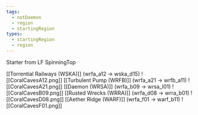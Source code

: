 ```yaml
---
tags:
  - notDaemon
  - region
  - startingRegion
types:
  - startingRegion
  - region
---
```

Starter from LF SpinningTop

[[Torrential Railways (WSKA)]] (wrfa_a12 -> wska_d15)
![[CoralCavesA12.png]]
[[Turbulent Pump (WRFB)]] (wrfa_a21 -> wrfb_a11)
![[CoralCavesA21.png]]
[[Daemon (WRSA)]] (wrfa_b09 -> wrsa_l01)
![[CoralCavesB09.png]]
[[Rusted Wrecks (WRRA)]] (wrfa_d08 -> wrra_b01)
![[CoralCavesD08.png]]
[[Aether Ridge (WARF)]] (wrfa_f01 -> warf_b11)
![[CoralCavesF01.png]]